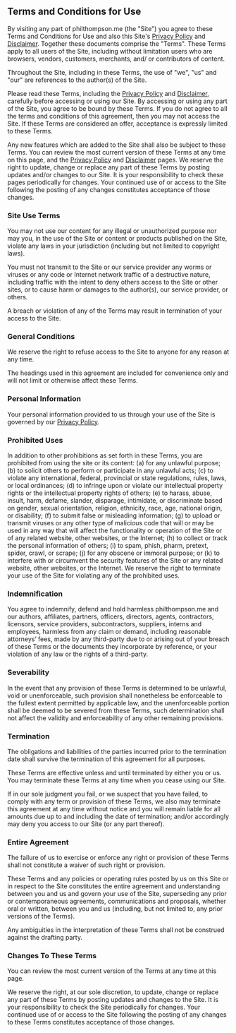 
[//]: # (gen-title: Terms and Conditions)

[//]: # (gen-keywords: blog, terms, conditions, use, privacy, policy, disclaimer)

[//]: # (gen-description: Terms and Conditions — philthompson.me")

[//]: # (gen-meta-end)

## Terms and Conditions for Use

By visiting any part of philthompson.me (the "Site") you agree to these Terms and Conditions for Use and also this Site's [Privacy Policy](../privacy) and [Disclaimer](../disclaimer).  Together these documents comprise the "Terms". These Terms apply to all users of the Site, including without limitation users who are browsers, vendors, customers, merchants, and/ or contributors of content.

Throughout the Site, including in these Terms, the use of "we", "us" and "our" are references to the author(s) of the Site.

Please read these Terms, including the [Privacy Policy](../privacy) and [Disclaimer](../disclaimer), carefully before accessing or using our Site.  By accessing or using any part of the Site, you agree to be bound by these Terms.  If you do not agree to all the terms and conditions of this agreement, then you may not access the Site.  If these Terms are considered an offer, acceptance is expressly limited to these Terms.

Any new features which are added to the Site shall also be subject to these Terms. You can review the most current version of these Terms at any time on this page, and the [Privacy Policy](../privacy) and [Disclaimer](../disclaimer) pages. We reserve the right to update, change or replace any part of these Terms by posting updates and/or changes to our Site. It is your responsibility to check these pages periodically for changes. Your continued use of or access to the Site following the posting of any changes constitutes acceptance of those changes.

### Site Use Terms

You may not use our content for any illegal or unauthorized purpose nor may you, in the use of the Site or content or products published on the Site, violate any laws in your jurisdiction (including but not limited to copyright laws).

You must not transmit to the Site or our service provider any worms or viruses or any code or Internet network traffic of a destructive nature, including traffic with the intent to deny others access to the Site or other sites, or to cause harm or damages to the author(s), our service provider, or others.

A breach or violation of any of the Terms may result in termination of your access to the Site.

### General Conditions

We reserve the right to refuse access to the Site to anyone for any reason at any time.

The headings used in this agreement are included for convenience only and will not limit or otherwise affect these Terms.

### Personal Information

Your personal information provided to us through your use of the Site is governed by our [Privacy Policy](../privacy).

### Prohibited Uses

In addition to other prohibitions as set forth in these Terms, you are prohibited from using the site or its content: (a) for any unlawful purpose; (b) to solicit others to perform or participate in any unlawful acts; (c) to violate any international, federal, provincial or state regulations, rules, laws, or local ordinances; (d) to infringe upon or violate our intellectual property rights or the intellectual property rights of others; (e) to harass, abuse, insult, harm, defame, slander, disparage, intimidate, or discriminate based on gender, sexual orientation, religion, ethnicity, race, age, national origin, or disability; (f) to submit false or misleading information; (g) to upload or transmit viruses or any other type of malicious code that will or may be used in any way that will affect the functionality or operation of the Site or of any related website, other websites, or the Internet; (h) to collect or track the personal information of others; (i) to spam, phish, pharm, pretext, spider, crawl, or scrape; (j) for any obscene or immoral purpose; or (k) to interfere with or circumvent the security features of the Site or any related website, other websites, or the Internet.  We reserve the right to terminate your use of the Site for violating any of the prohibited uses.

### Indemnification

You agree to indemnify, defend and hold harmless philthompson.me and our authors, affiliates, partners, officers, directors, agents, contractors, licensors, service providers, subcontractors, suppliers, interns and employees, harmless from any claim or demand, including reasonable attorneys’ fees, made by any third-party due to or arising out of your breach of these Terms or the documents they incorporate by reference, or your violation of any law or the rights of a third-party.

### Severability

In the event that any provision of these Terms is determined to be unlawful, void or unenforceable, such provision shall nonetheless be enforceable to the fullest extent permitted by applicable law, and the unenforceable portion shall be deemed to be severed from these Terms, such determination shall not affect the validity and enforceability of any other remaining provisions.

### Termination

The obligations and liabilities of the parties incurred prior to the termination date shall survive the termination of this agreement for all purposes.

These Terms are effective unless and until terminated by either you or us.  You may terminate these Terms at any time when you cease using our Site.

If in our sole judgment you fail, or we suspect that you have failed, to comply with any term or provision of these Terms, we also may terminate this agreement at any time without notice and you will remain liable for all amounts due up to and including the date of termination; and/or accordingly may deny you access to our Site (or any part thereof).

### Entire Agreement

The failure of us to exercise or enforce any right or provision of these Terms shall not constitute a waiver of such right or provision.

These Terms and any policies or operating rules posted by us on this Site or in respect to the Site constitutes the entire agreement and understanding between you and us and govern your use of the Site, superseding any prior or contemporaneous agreements, communications and proposals, whether oral or written, between you and us (including, but not limited to, any prior versions of the Terms).

Any ambiguities in the interpretation of these Terms shall not be construed against the drafting party.

### Changes To These Terms

You can review the most current version of the Terms at any time at this page.

We reserve the right, at our sole discretion, to update, change or replace any part of these Terms by posting updates and changes to the Site.  It is your responsibility to check the Site periodically for changes.  Your continued use of or access to the Site following the posting of any changes to these Terms constitutes acceptance of those changes.
